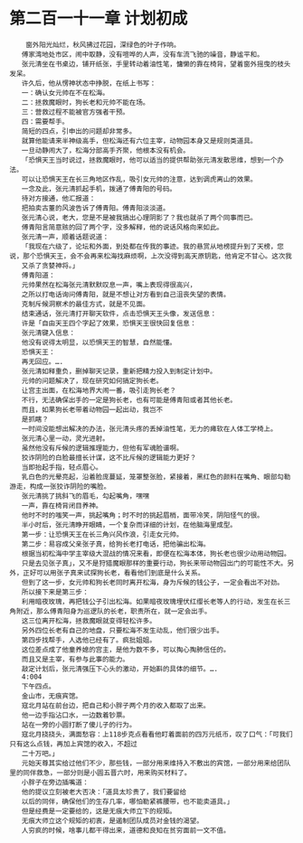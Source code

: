# 第二百一十一章 计划初成
        窗外阳光灿烂，秋风拂过花园，深绿色的叶子作响。
       傅家湾地处市区，闹中取静，没有喧哗的人声，没有车流飞驰的噪音，静谧平和。
       张元清坐在书桌边，铺开纸张，手里转动着油性笔，慵懒的靠在椅背，望着窗外摇曳的枝头发呆。
       许久后，他从愣神状态中挣脱，在纸上书写：
       一：确认女元帅在不在松海。
       二：拯救魔眼时，狗长老和元帅不能在场。
       三：营救过程不能被官方强者干预。
       四：需要帮手。
       简短的四点，引申出的问题却非常多。
       就算他能请来半神级高手，但松海还有六位主宰，动物园本身又是规则类道具。
       一旦动静闹大了，松海分部高手齐聚，他根本没有机会。
       「恐惧天王当时说过，拯救魔眼时，他可以适当的提供帮助张元清发散思维，想到一个办法。
       可以让恐惧天王在长三角地区作乱，吸引女元帅的注意，达到调虎离山的效果。
       一念及此，张元清抓起手机，拨通了傅青阳的号码。
       待对方接通，他汇报道：
       把拍卖古董的风波告诉了傅青阳。傅青阳淡淡道。
       张元清心说，老大，您是不是被我搞出心理阴影了？我也就杀了两个同事而已。
       傅青阳言简意赅的回了两个字，没多解释，他的说话风格向来如此。
       张元清一声，顺着话题说道：
       「我现在六级了，论坛和外面，到处都在传我的事迹。我的悬赏从地榜提升到了天榜，您说，那个恐惧天王，会不会再来松海找麻烦啊，上次没得到高天原钥匙，他肯定不甘心。这次我
       又杀了贪婪神将。」
       傅青阳道：
       元帅果然在松海张元清默默叹息一声，嘴上表现得很高兴，
       之所以打电话询问傅青阳，就是不想让对方看到自己沮丧失望的表情。
       克制斥候洞察术的最佳方式，就是不见面。
       结束通话，张元清打开聊天软件，点击恐惧天王头像，发送信息：
       许是「自由天王四个字起了效果，恐惧天王很快回复信息：
       张元清键入信息：
       他没有说得太明显，以恐惧天王的智慧，自然能懂。
       恐惧天王：
       再无回应。….
       张元清如释重负，删掉聊天记录，重新把精力投入到制定计划中。
       元帅的问题解决了，现在研究如何搞定狗长老。
       让宫主出面，在松海地界大闹一番，吸引走狗长老？
       不行，无法确保出手的一定是狗长老，也有可能是傅青阳或者其他长老。
       而且，如果狗长老带着动物园一起出动，我岂不
       是抓瞎？
       一时间没能想出解决的办法，张元清头疼的丢掉油性笔，无力的瘫软在人体工学椅上。
       张元清心里一动，灵光进射。
       虽然他没有斥候的逻辑推理能力，但他有军魂脸谱啊。
       狡诈阴险的白脸最擅长计谋，这不比斥候的逻辑能力更好？
       当即抬起手指，轻点眉心。
       乳白色的光晕亮起，沿着脸庞蔓延，笼罩整张脸，紧接着，黑红色的颜料在嘴角、眼部勾勒游走，构成一张狡诈阴险的嘴脸。
       张元清挑了挑斜飞的眉毛，勾起嘴角，嘿嘿
       一声，靠在椅背闭目养神。
       他时不时的嗤笑一声，挑起嘴角；时不时的挑起眉梢，面带冷笑，阴阳怪气的很。
       半小时后，张元清睁开眼睛，一个复杂而详细的计划，在他脑海里成型。
       第一步：让恐惧天王在长三角兴风作浪，引走女元帅。
       第二步：易容成父亲张子真，给狗长老打电话，把他骗出松海。
       根据当初松海中学主宰级大混战的情况来看，即便在松海本体，狗长老也很少动用动物园。
       只是去见张子真」，又不是狩猎魔眼那样的重要行动，狗长来带动物园出门的可能性不大。另外，正好可以用张子真来试探狗长老，看看他们到底是什么关系。
       但到了这一步，女元帅和狗长老同时离开松海，身为斥候的钱公子，一定会看出不对劲。
       所以接下来是第三步：
       利用暗夜玫瑰，再把钱公子引出松海。如果暗夜玫瑰埋伏红缨长老等人的行动，发生在长三角附近，那么傅青阳身为巡逻队的长老，职责所在，就一定会出手。
       这三位离开松海，拯救魔眼就变得轻松许多。
       另外四位长老有自己的地盘，只要松海不发生动乱，他们很少出手。
       第四步找帮手，人选他已经有了。疯批姐姐。
       这位差点成了他童养媳的宫主，是他为数不多，可以掏心掏肺信任的。
       而且又是主宰，有参与此事的能力。
       敲定计划后，张元清强压下心头的激动，开始斟的具体的细节。….
       4:004
       下午四点。
       金山市，无痕宾馆。
       寇北月站在前台边，把自己和小胖子两个月的收入都取了出来。
       他一边手指沾口水，一边数着钞票。
       站在一旁的小圆打断了傻儿子的行为。
       寇北月挠挠头，满面愁容：上118步克点看看他盯着面前的四万元纸币，叹了口气：「可我们只有这么点钱，再加上宾馆的收入，不超过
       二十万吧。」
       元始天尊其实给过他们不少，那些钱，一部分用来维持入不敷出的宾馆，一部分用来给团队里的同伴救急，一部分则是小圆五晋六时，用来购买材料了。
       小胖子在旁边插嘴道：
       他的提议立刻被老大否决：「道具太珍贵了，我们要留给
       以后的同伴，确保他们的生存几率，哪怕勒紧裤腰带，也不能卖道具。」
       但是经费是一定要给的，这是无痕大师立下的规矩。
       无痕大师立这个规矩的初衷，是遏制团队成员对金钱的渴望。
       人穷疯的时候，啥事儿都干得出来，道德和良知在贫穷面前一文不值。